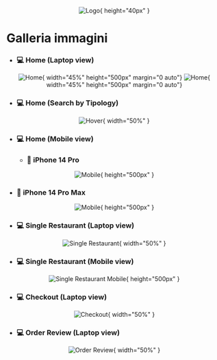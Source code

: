 <div style="text-align: center;">

![Logo](./src/assets/logo-deliveboo.png){ height="40px" }

</div>

# Galleria immagini

- ### 💻 Home (Laptop view) 


<div style="text-align: center;">

![Home](./src/assets/images-readme/screencapture-1.png){ width="45%" height="500px" margin="0 auto"} ![Home](./src/assets/images-readme/carousel.png){ width="45%" height="500px" margin="0 auto"}

</div>

- ### 💻 Home (Search by Tipology)

<div style="text-align: center;">

![Hover](./src/assets/images-readme/screencapture-hover.png){ width="50%" }

</div>

- ### 💻 Home (Mobile view)


  - ### 📱 iPhone 14 Pro
<div style="text-align: center;">

![Mobile](./src/assets/images-readme/iPhone-14-Pro-438x891.png){ height="500px" }

</div>

  - ### 📱 iPhone 14 Pro Max

<div style="text-align: center;">

![Mobile](./src/assets/images-readme/iPhone-14-Pro-Max-473x968.png){ height="500px" }

</div>

- ### 💻 Single Restaurant (Laptop view)

<div style="text-align: center;">

![Single Restaurant](./src/assets/images-readme/single-rest.png){ width="50%" }

</div>

- ### 💻 Single Restaurant (Mobile view)

<div style="text-align: center;">

![Single Restaurant Mobile](./src/assets/images-readme/mobilesingle-res.png){ height="500px" }

</div>

- ### 💻 Checkout (Laptop view)

<div style="text-align: center;">

![Checkout](./src/assets/images-readme/checkout-payment.png){ width="50%" }

</div>

- ### 💻 Order Review (Laptop view)

<div style="text-align: center;">

![Order Review](./src/assets/images-readme/order-review.png){ width="50%" }

</div>








